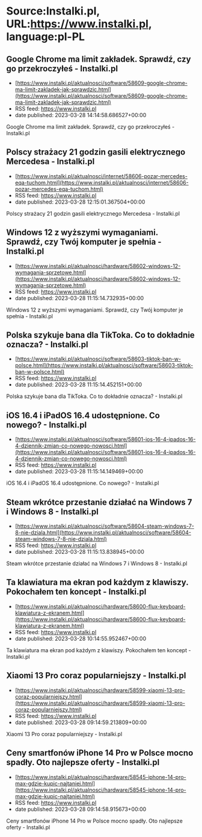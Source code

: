 # Source:Instalki.pl, URL:https://www.instalki.pl, language:pl-PL

## Google Chrome ma limit zakładek. Sprawdź, czy go przekroczyłeś - Instalki.pl
 - [https://www.instalki.pl/aktualnosci/software/58609-google-chrome-ma-limit-zakladek-jak-sprawdzic.html](https://www.instalki.pl/aktualnosci/software/58609-google-chrome-ma-limit-zakladek-jak-sprawdzic.html)
 - RSS feed: https://www.instalki.pl
 - date published: 2023-03-28 14:14:58.686527+00:00

Google Chrome ma limit zakładek. Sprawdź, czy go przekroczyłeś - Instalki.pl

## Polscy strażacy 21 godzin gasili elektrycznego Mercedesa - Instalki.pl
 - [https://www.instalki.pl/aktualnosci/internet/58606-pozar-mercedes-eqa-tuchom.html](https://www.instalki.pl/aktualnosci/internet/58606-pozar-mercedes-eqa-tuchom.html)
 - RSS feed: https://www.instalki.pl
 - date published: 2023-03-28 12:15:01.367504+00:00

Polscy strażacy 21 godzin gasili elektrycznego Mercedesa - Instalki.pl

## Windows 12 z wyższymi wymaganiami. Sprawdź, czy Twój komputer je spełnia - Instalki.pl
 - [https://www.instalki.pl/aktualnosci/hardware/58602-windows-12-wymagania-sprzetowe.html](https://www.instalki.pl/aktualnosci/hardware/58602-windows-12-wymagania-sprzetowe.html)
 - RSS feed: https://www.instalki.pl
 - date published: 2023-03-28 11:15:14.732935+00:00

Windows 12 z wyższymi wymaganiami. Sprawdź, czy Twój komputer je spełnia - Instalki.pl

## Polska szykuje bana dla TikToka. Co to dokładnie oznacza? - Instalki.pl
 - [https://www.instalki.pl/aktualnosci/software/58603-tiktok-ban-w-polsce.html](https://www.instalki.pl/aktualnosci/software/58603-tiktok-ban-w-polsce.html)
 - RSS feed: https://www.instalki.pl
 - date published: 2023-03-28 11:15:14.452151+00:00

Polska szykuje bana dla TikToka. Co to dokładnie oznacza? - Instalki.pl

## iOS 16.4 i iPadOS 16.4 udostępnione. Co nowego? - Instalki.pl
 - [https://www.instalki.pl/aktualnosci/software/58601-ios-16-4-ipados-16-4-dziennik-zmian-co-nowego-nowosci.html](https://www.instalki.pl/aktualnosci/software/58601-ios-16-4-ipados-16-4-dziennik-zmian-co-nowego-nowosci.html)
 - RSS feed: https://www.instalki.pl
 - date published: 2023-03-28 11:15:14.149469+00:00

iOS 16.4 i iPadOS 16.4 udostępnione. Co nowego? - Instalki.pl

## Steam wkrótce przestanie działać na Windows 7 i Windows 8 - Instalki.pl
 - [https://www.instalki.pl/aktualnosci/software/58604-steam-windows-7-8-nie-dziala.html](https://www.instalki.pl/aktualnosci/software/58604-steam-windows-7-8-nie-dziala.html)
 - RSS feed: https://www.instalki.pl
 - date published: 2023-03-28 11:15:13.838945+00:00

Steam wkrótce przestanie działać na Windows 7 i Windows 8 - Instalki.pl

## Ta klawiatura ma ekran pod każdym z klawiszy. Pokochałem ten koncept - Instalki.pl
 - [https://www.instalki.pl/aktualnosci/hardware/58600-flux-keyboard-klawiatura-z-ekranem.html](https://www.instalki.pl/aktualnosci/hardware/58600-flux-keyboard-klawiatura-z-ekranem.html)
 - RSS feed: https://www.instalki.pl
 - date published: 2023-03-28 10:14:55.952467+00:00

Ta klawiatura ma ekran pod każdym z klawiszy. Pokochałem ten koncept - Instalki.pl

## Xiaomi 13 Pro coraz popularniejszy - Instalki.pl
 - [https://www.instalki.pl/aktualnosci/hardware/58599-xiaomi-13-pro-coraz-popularniejszy.html](https://www.instalki.pl/aktualnosci/hardware/58599-xiaomi-13-pro-coraz-popularniejszy.html)
 - RSS feed: https://www.instalki.pl
 - date published: 2023-03-28 09:14:59.213809+00:00

Xiaomi 13 Pro coraz popularniejszy - Instalki.pl

## Ceny smartfonów iPhone 14 Pro w Polsce mocno spadły. Oto najlepsze oferty - Instalki.pl
 - [https://www.instalki.pl/aktualnosci/hardware/58545-iphone-14-pro-max-gdzie-kupic-najtaniej.html](https://www.instalki.pl/aktualnosci/hardware/58545-iphone-14-pro-max-gdzie-kupic-najtaniej.html)
 - RSS feed: https://www.instalki.pl
 - date published: 2023-03-28 09:14:58.915673+00:00

Ceny smartfonów iPhone 14 Pro w Polsce mocno spadły. Oto najlepsze oferty - Instalki.pl

